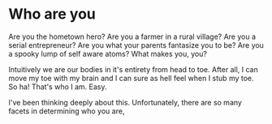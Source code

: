 # Who are you
Are you the hometown hero? Are you a farmer in a rural village? Are you a serial entrepreneur? Are you what your parents fantasize you to be? Are you a spooky lump of self aware atoms? What makes you, you?

Intuitively we are our bodies in it's entirety from head to toe. After all, I can move my toe with my brain and I can sure as hell feel when I stub my toe. So ha! That's who I am. Easy.

I've been thinking deeply about this. Unfortunately, there are so many facets in determining who you are,

<!--stackedit_data:
eyJoaXN0b3J5IjpbLTY5MDIzNTc0LC0xMzYzMDY0NTg1XX0=
-->